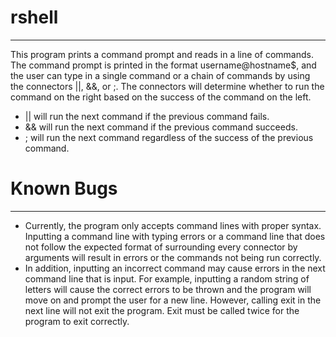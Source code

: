 # rshell
---
This program prints a command prompt and reads in a line of commands. The command prompt is printed in the format username@hostname$, and the user can type in a single command or a chain of commands by using the connectors ||, &&, or ;. The connectors will determine whether to run the command on the right based on the success of the command on the left.

* || will run the next command if the previous command fails.
* && will run the next command if the previous command succeeds.
* ;  will run the next command regardless of the success of the previous command.


# Known Bugs
---

* Currently, the program only accepts command lines with proper syntax. Inputting a command line with typing errors or a command line that does not follow the expected format of surrounding every connector by arguments will result in errors or the commands not being run correctly.
* In addition, inputting an incorrect command may cause errors in the next command line that is input. For example, inputting a random string of letters will cause the correct errors to be thrown and the program will move on and prompt the user for a new line. However, calling exit in the next line will not exit the program. Exit must be called twice for the program to exit correctly.

